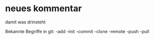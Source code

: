 # neues kommentar
damit was drinsteht


Bekannte Begriffe in git:
    -add
    -init
    -commit
    -clone
    -remote
    -push
    -pull